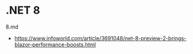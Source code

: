 # .NET 8

8.md


*   https://www.infoworld.com/article/3691048/net-8-preview-2-brings-blazor-performance-boosts.html

